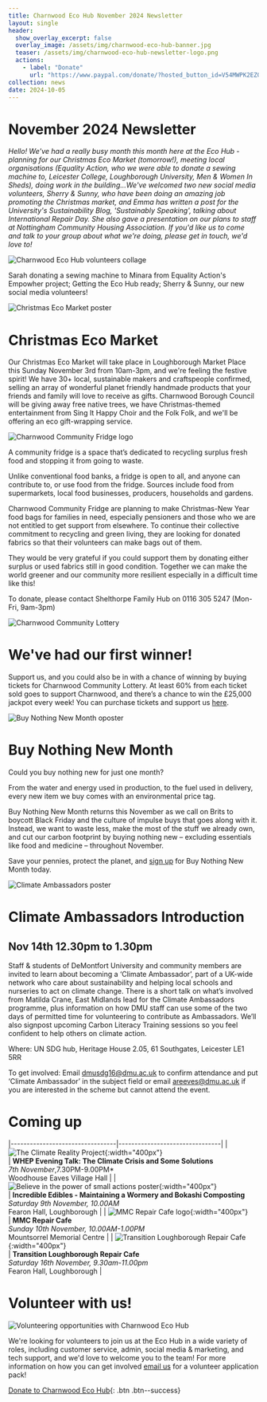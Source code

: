 ```yaml
---
title: Charnwood Eco Hub November 2024 Newsletter
layout: single
header:
  show_overlay_excerpt: false
  overlay_image: /assets/img/charnwood-eco-hub-banner.jpg
  teaser: /assets/img/charnwood-eco-hub-newsletter-logo.png
  actions:
    - label: "Donate"
      url: "https://www.paypal.com/donate/?hosted_button_id=V54MWPK2EZGPY"
collection: news
date: 2024-10-05
---
```

# November 2024 Newsletter

*Hello! We've had a really busy month this month here at the Eco Hub - planning for our Christmas Eco Market (tomorrow!), meeting local organisations (Equality Action, who we were able to donate a sewing machine to, Leicester College, Loughborough University, Men & Women In Sheds), doing work in the building...We've welcomed two new social media volunteers, Sherry &  Sunny, who have been doing an amazing job promoting the Christmas market, and Emma has written a post for the University's Sustainability Blog, 'Sustainably Speaking', talking about International Repair Day. She also gave a presentation on our plans to staff at Nottingham Community Housing Association. If you'd like us to come and talk to your group about what we're doing, please get in touch, we'd love to!*


![Charnwood Eco Hub volunteers collage](/assets/img/november2024-newsletter-volunteers.png)

Sarah donating a sewing machine to Minara from Equality Action's Empowher project; Getting the Eco Hub ready; Sherry & Sunny, our new social media volunteers!


![Christmas Eco Market poster](/assets/img/christmas-eco-market.png)

# Christmas Eco Market

Our Christmas Eco Market will take place in Loughborough Market Place this Sunday November 3rd from 10am-3pm, and we're feeling the festive spirit! We have 30+ local, sustainable makers and craftspeople confirmed, selling an array of wonderful planet friendly handmade products that your friends and family will love to receive as gifts. Charnwood Borough Council will be giving away free native trees, we have Christmas-themed entertainment from Sing It Happy Choir and the Folk Folk, and we'll be offering an eco gift-wrapping service.


![Charnwood Community Fridge logo](/assets/img/charnwood-community-fridge.png)
 
A community fridge is a space that’s dedicated to recycling surplus fresh food and stopping it from going to waste. 

Unlike conventional food banks, a fridge is open to all, and anyone can contribute to, or use food from the fridge. Sources include food from supermarkets, local food businesses, producers, households and gardens. 

Charnwood Community Fridge are planning to make Christmas-New Year food bags for families in need, especially pensioners and those who we are not entitled to get support from elsewhere. To continue their collective commitment to recycling and green living, they are looking for donated fabrics so that their volunteers can make bags out of them.

They would be very grateful if you could support them by donating either surplus or used fabrics still in good condition. Together we can make the world greener and our community more resilient especially in a difficult time like this!

To donate, please contact Shelthorpe Family Hub on 0116 305 5247 (Mon-Fri, 9am-3pm)


![Charnwood Community Lottery](/assets/img/charnwood-community-lottery-poster.png)

# We've had our first winner!

Support us, and you could also be in with a chance of winning by buying tickets for Charnwood Community Lottery.  At least 60% from each ticket sold goes to support Charnwood, and there’s a chance to win the £25,000 jackpot every week! You can purchase tickets and support us 
[here](https://www.charnwoodlottery.co.uk/support/charnwood-eco-hub).


![Buy Nothing New Month oposter](/assets/img/buy-nothing-new-month.png)

# Buy Nothing New Month
 
Could you buy nothing new for just one month?

From the water and energy used in production, to the fuel used in delivery, every new item we buy comes with an environmental price tag.  

Buy Nothing New Month returns this November as we call on Brits to boycott Black Friday and the culture of impulse buys that goes along with it. Instead, we want to waste less, make the most of the stuff we already own, and cut our carbon footprint by buying nothing new – excluding essentials like food and medicine – throughout November.  

Save your pennies, protect the planet, and [sign up](https://confirmsubscription.com/h/i/179557A31835925F) for Buy Nothing New Month today. 


![Climate Ambassadors poster](/assets/img/climate-ambassadors-globe.png)

# Climate Ambassadors Introduction
## Nov 14th 12.30pm to 1.30pm
 
Staff & students of DeMontfort University and community members are invited to learn about becoming a ‘Climate Ambassador’, part of a UK-wide network who care about sustainability and helping local schools and nurseries to act on climate change. There is a short talk on what’s involved from Matilda Crane, East Midlands lead for the Climate Ambassadors programme, plus information on how DMU staff can use some of the two days of permitted time for volunteering to contribute as Ambassadors. We’ll also signpost upcoming Carbon Literacy Training sessions so you feel confident to help others on climate action.

Where: UN SDG hub, Heritage House 2.05, 61 Southgates, Leicester LE1 5RR

To get involved: Email [dmusdg16@dmu.ac.uk](mailto:dmusdg16@dmu.ac.uk?subject=Climate%20Ambassador) to confirm attendance and put ‘Climate Ambassador’ in the subject field or email [areeves@dmu.ac.uk](mailto:areeves@dmu.ac.uk?subject=Climate%20Ambassador) if you are interested in the scheme but cannot attend the event.


# Coming up

|---------------------------------|--------------------------------|
| ![The Climate Reality Project](/assets/img/climate-reality-poster.png){:width="400px"}<br/> | **WHEP Evening Talk: The Climate Crisis and Some Solutions**<br/> *7th November*,7.30PM-9.00PM* <br/> Woodhouse Eaves Village Hall |
| ![Believe in the power of small actions poster](/assets/img/believe-in-the-power-of-small-actions.png){:width="400px"}<br/> | **Incredible Edibles - Maintaining a Wormery and Bokashi Composting**</br> 
*Saturday 9th November, 10.00AM* </br> Fearon Hall, Loughborough |
| ![MMC Repair Cafe logo](/assets/img/mmc-repair-cafe-logo.png){:width="400px"}<br/> | **MMC Repair Cafe**<br/> *Sunday 10th November, 10.00AM-1.00PM*<br/> Mountsorrel Memorial Centre |
| ![Transition Loughborough Repair Cafe](/assets/img/transition-loughborough-logo.png){:width="400px"}<br/> | **Transition Loughborough Repair Cafe**<br/> *Saturday 16th November, 9.30am-11.00pm*<br/> Fearon Hall, Loughborough |


# Volunteer with us!

![Volunteering opportunities with Charnwood Eco Hub](/assets/img/support-us.jpg)

We're looking for volunteers to join us at the Eco Hub in a wide variety of roles, including customer service, admin, social media & marketing, and tech support, and we'd love to welcome you to the team! For more information on how you can get involved [email us](https://docs.google.com/forms/d/e/1FAIpQLSeGo3mESDCTtnzJm9ctt5N1_2oxnxEa7L5eaE44EeFFEtnFww/viewform) for a volunteer application pack!

[Donate to Charnwood Eco Hub](https://www.paypal.com/donate/?hosted_button_id=V54MWPK2EZGPY){: .btn .btn--success}


